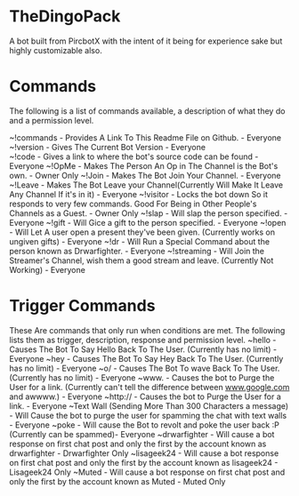 TheDingoPack
=======

A bot built from PircbotX with the intent of it being for experience sake but highly customizable also.

Commands
==========
The following is a list of commands available, a description of what they do and a permission level.

~!commands - Provides A Link To This Readme File on Github. - Everyone <br />
~!version - Gives The Current Bot Version - Everyone <br />
~!code - Gives a link to where the bot's source code can be found - Everyone
~!OpMe - Makes The Person An Op in The Channel is the Bot's own. - Owner Only
~!Join - Makes The Bot Join Your Channel. - Everyone
~!Leave - Makes The Bot Leave your Channel(Currently Will Make It Leave Any Channel If it's in it) - Everyone
~!visitor - Locks the bot down So it responds to very few commands. Good For Being in Other People's Channels as a Guest. - Owner Only
~!slap <username> - Will slap the person specified. - Everyone
~!gift <username> - Will Gice a gift to the person specified. - Everyone
~!open - Will Let A user open a present they've been given. (Currently works on ungiven gifts) - Everyone
~!dr - Will Run a Special Command about the person known as Drwarfighter. - Everyone
~!streaming <username> - Will Join the Streamer's Channel, wish them a good stream and leave. (Currently Not Working) - Everyone

Trigger Commands
==================
These Are commands that only run when conditions are met. The following lists them as trigger, description, response and permission level.
~hello - Causes The Bot To Say Hello Back To The User. (Currently has no limit) - Everyone
~hey - Causes The Bot To Say Hey Back To The User. (Currently has no limit) - Everyone
~o/ - Causes The Bot To wave Back To The User. (Currently has no limit) - Everyone
~www. - Causes the bot to Purge the User for a link. (Currently can't tell the difference between www.google.com and awwww.) - Everyone
~http:// - Causes the bot to Purge the User for a link. - Everyone
~Text Wall (Sending More Than 300 Characters a message) - Will Cause the bot to purge the user for spamming the chat with text walls - Everyone
~poke - Will cause the Bot to revolt and poke the user back :P (Currently can be spammed)- Everyone
~drwarfighter - Will cause a bot response on first chat post and only the first by the account known as drwarfighter - Drwarfighter Only
~lisageek24 - Will cause a bot response on first chat post and only the first by the account known as lisageek24 - Lisageek24 Only
~Muted - Will cause a bot response on first chat post and only the first by the account known as Muted - Muted Only
